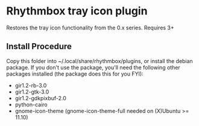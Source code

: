 Rhythmbox tray icon plugin
==========================

Restores the tray icon functionality from the 0.x series. Requires 3+

Install Procedure
-----------------

Copy this folder into ~/.local/share/rhythmbox/plugins, or install the debian package.
If you don't use the package, you'll need the following other packages installed (the package does this for you FYI):

* gir1.2-rb-3.0
* gir1.2-gtk-3.0
* gir1.2-gdkpixbuf-2.0
* python-cairo
* gnome-icon-theme (gnome-icon-theme-full needed on (X)Ubuntu >= 11.10)
